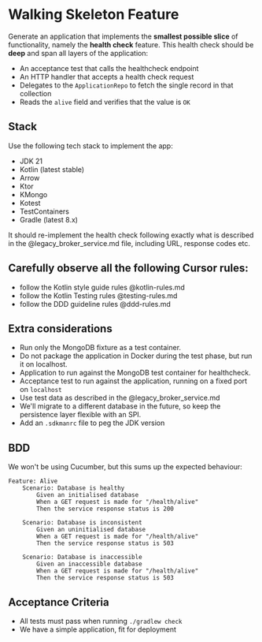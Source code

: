 # Walking Skeleton Feature

Generate an application that implements the **smallest possible slice** of functionality, namely the **health check** feature. This health check should be **deep** and span all layers of the application:

* An acceptance test that calls the healthcheck endpoint
* An HTTP handler that accepts a health check request
* Delegates to the `ApplicationRepo` to fetch the single record in that collection
* Reads the `alive` field and verifies that the value is `OK`

## Stack

Use the following tech stack to implement the app:
* JDK 21
* Kotlin (latest stable)
* Arrow
* Ktor
* KMongo
* Kotest
* TestContainers
* Gradle (latest 8.x)

It should re-implement the health check following exactly what is described in the @legacy_broker_service.md file, including URL, response codes etc.

## Carefully observe all the following Cursor rules:

* follow the Kotlin style guide rules @kotlin-rules.md
* follow the Kotlin Testing rules @testing-rules.md
* follow the DDD guideline rules @ddd-rules.md

## Extra considerations

* Run only the MongoDB fixture as a test container.
* Do not package the application in Docker during the test phase, but run it on localhost.
* Application to run against the MongoDB test container for healthcheck.
* Acceptance test to run against the application, running on a fixed port on `localhost`
* Use test data as described in the @legacy_broker_service.md
* We'll migrate to a different database in the future, so keep the persistence layer flexible with an SPI.
* Add an `.sdkmanrc` file to peg the JDK version

## BDD

We won't be using Cucumber, but this sums up the expected behaviour:

```gherkin
Feature: Alive
	Scenario: Database is healthy
		Given an initialised database
		When a GET request is made for "/health/alive"
		Then the service response status is 200

	Scenario: Database is inconsistent
		Given an uninitialised database
		When a GET request is made for "/health/alive"
		Then the service response status is 503

	Scenario: Database is inaccessible
		Given an inaccessible database
		When a GET request is made for "/health/alive"
		Then the service response status is 503
```

## Acceptance Criteria

* All tests must pass when running `./gradlew check`
* We have a simple application, fit for deployment